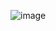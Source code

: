 ![image](https://github.com/ChloeSAPage/my-company-london/assets/135153095/901f57c4-83cd-415e-b9ca-5234aa9e0b4e)
